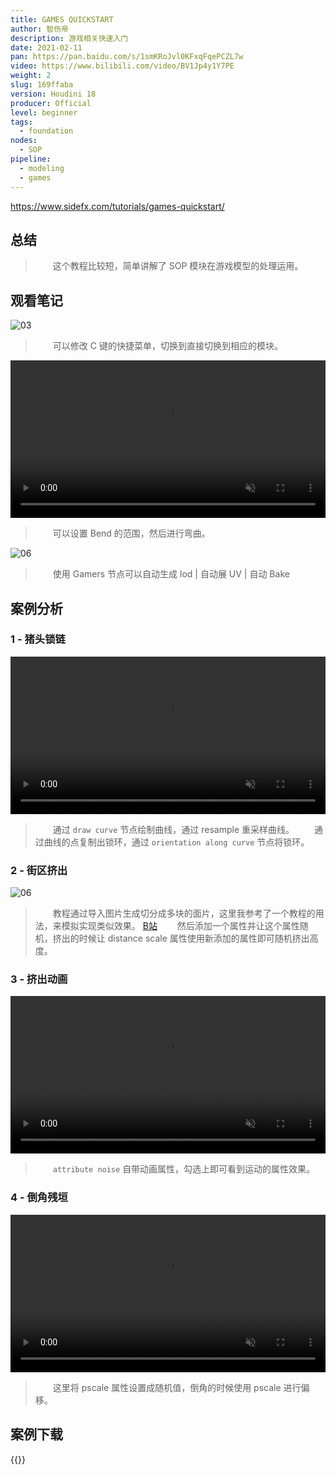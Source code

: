```yaml
---
title: GAMES QUICKSTART
author: 智伤帝
description: 游戏相关快速入门
date: 2021-02-11
pan: https://pan.baidu.com/s/1smKRoJvl0KFxqFqePCZL7w
video: https://www.bilibili.com/video/BV1Jp4y1Y7PE
weight: 2
slug: 169ffaba
version: Houdini 18
producer: Official
level: beginner
tags: 
  - foundation
nodes:
  - SOP
pipeline:
  - modeling
  - games
---
```


https://www.sidefx.com/tutorials/games-quickstart/

## 总结

> &emsp;&emsp;这个教程比较短，简单讲解了 SOP 模块在游戏模型的处理运用。

## 观看笔记

![03](https://cdn.jsdelivr.net/gh/FXTD-ODYSSEY/HoudiniWiki@gh-pages/posts/169ffaba/01.jpg)

> &emsp;&emsp;可以修改 C 键的快捷菜单，切换到直接切换到相应的模块。

<video alt="03" src="https://cdn.jsdelivr.net/gh/FXTD-ODYSSEY/HoudiniWiki@gh-pages/posts/169ffaba/02.mp4" autoplay loop muted width=100%></video>

> &emsp;&emsp;可以设置 Bend 的范围，然后进行弯曲。


![06](https://cdn.jsdelivr.net/gh/FXTD-ODYSSEY/HoudiniWiki@gh-pages/posts/169ffaba/03.jpg)

> &emsp;&emsp;使用 Gamers 节点可以自动生成 lod | 自动展 UV | 自动 Bake



## 案例分析

### 1 - 猪头锁链

<video alt="08" src="https://cdn.jsdelivr.net/gh/FXTD-ODYSSEY/HoudiniWiki@gh-pages/posts/169ffaba/example_01.mp4" autoplay loop muted width=100%></video>

> &emsp;&emsp;通过 `draw curve` 节点绘制曲线，通过 resample 重采样曲线。
> &emsp;&emsp;通过曲线的点复制出锁环，通过 `orientation along curve` 节点将锁环。

### 2 - 街区挤出

![06](https://cdn.jsdelivr.net/gh/FXTD-ODYSSEY/HoudiniWiki@gh-pages/posts/169ffaba/example_02.jpg)

> &emsp;&emsp;教程通过导入图片生成切分成多块的面片，这里我参考了一个教程的用法，来模拟实现类似效果。 [B站](https://www.bilibili.com/video/BV1nW411H7rw?p=43)
> &emsp;&emsp;然后添加一个属性并让这个属性随机，挤出的时候让 distance scale 属性使用新添加的属性即可随机挤出高度。

### 3 - 挤出动画

<video alt="10" src="https://cdn.jsdelivr.net/gh/FXTD-ODYSSEY/HoudiniWiki@gh-pages/posts/169ffaba/example_03.mp4" autoplay loop muted width=100%></video>

> &emsp;&emsp;`attribute noise` 自带动画属性，勾选上即可看到运动的属性效果。

### 4 - 倒角残垣

<video alt="10" src="https://cdn.jsdelivr.net/gh/FXTD-ODYSSEY/HoudiniWiki@gh-pages/posts/169ffaba/example_04.mp4" autoplay loop muted width=100%></video>

> &emsp;&emsp;这里将 pscale 属性设置成随机值，倒角的时候使用 pscale 进行偏移。

## 案例下载

{{<attachments pattern=".*.hip">}}



